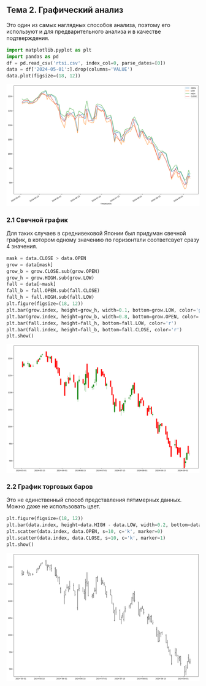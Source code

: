 ## Тема 2. Графический анализ
Это один из самых наглядных способов анализа, поэтому его используют и для предварительного анализа и в качестве подтверждения.
```python
import matplotlib.pyplot as plt
import pandas as pd
df = pd.read_csv('rtsi.csv', index_col=0, parse_dates=[0])
data = df['2024-05-01':].drop(columns='VALUE')
data.plot(figsize=(18, 12))
```
![График с четырьмя линииями](./fig2_1.png)
### 2.1 Свечной график
Для таких случаев в среднивековой Японии был придуман свечной график, в котором одному значению по горизонтали соответсвует сразу 4 значения.
```python
mask = data.CLOSE > data.OPEN
grow = data[mask]
grow_b = grow.CLOSE.sub(grow.OPEN)
grow_h = grow.HIGH.sub(grow.LOW)
fall = data[~mask]
fall_b = fall.OPEN.sub(fall.CLOSE)
fall_h = fall.HIGH.sub(fall.LOW)
plt.figure(figsize=(18, 12))
plt.bar(grow.index, height=grow_h, width=0.1, bottom=grow.LOW, color='g')
plt.bar(grow.index, height=grow_b, width=0.8, bottom=grow.OPEN, color='g')
plt.bar(fall.index, height=fall_h, bottom=fall.LOW, color='r')
plt.bar(fall.index, height=fall_b, bottom=fall.CLOSE, color='r')
plt.show()
```
![Свечной график](./fig2_2.png)
### 2.2 График торговых баров
Это не единственный способ представления пятимерных данных. Можно даже не использовать цвет.
```python
plt.figure(figsize=(18, 12))
plt.bar(data.index, height=data.HIGH - data.LOW, width=0.2, bottom=data.LOW, color='k')
plt.scatter(data.index, data.OPEN, s=10, c='k', marker=0)
plt.scatter(data.index, data.CLOSE, s=10, c='k', marker=1)
plt.show()
```
![График орговых баров](./fig2_3.png)
